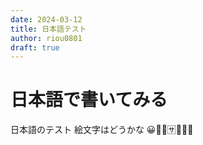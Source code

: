 ```yaml
---
date: 2024-03-12
title: 日本語テスト 
author: riou0801
draft: true
---
```


# 日本語で書いてみる

日本語のテスト 
絵文字はどうかな 
😀😮‍💨🈂️🧑‍🎤😨
